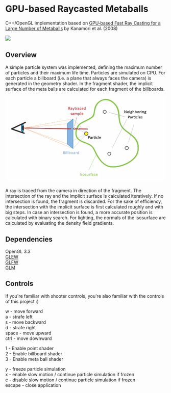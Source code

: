 # GPU-based Raycasted Metaballs

C++/OpenGL implementation based on [GPU‐based Fast Ray Casting for a Large Number of Metaballs](https://www.researchgate.net/publication/220507233_GPU-based_Fast_Ray_Casting_for_a_Large_Number_of_Metaballs) by Kanamori et al. (2008)

<img src="https://github.com/DDreher/RaycastedMetaballs/blob/master/images/results.gif" width="300" />

## Overview

A simple particle system was implemented, defining the maximum number of particles and their maximum life time.
Particles are simulated on CPU.
For each particle a billboard (i.e. a plane that always faces the camera) is generated in the geometry shader.
In the fragment shader, the implicit surface of the meta balls are calculated for each fragment of the billboards.

![image_of_procedure](https://github.com/DDreher/RaycastedMetaballs/blob/master/images/procedure.PNG)

A ray is traced from the camera in direction of the fragment.
The intersection of the ray and the implicit surface is calculated iteratively.
If no intersection is found, the fragment is discarded.
For the sake of efficiency, the intersection with the implicit surface is first calculated roughly and with big steps.
In case an intersection is found, a more accurate position is calculated with binary search.
For lighting, the normals of the isosurface are calculated by evaluating the density field gradients.

## Dependencies

OpenGL 3.3    
[GLEW](http://glew.sourceforge.net/)     
[GLFW](https://www.glfw.org/)    
[GLM](https://glm.g-truc.net/0.9.9/index.html)

## Controls

If you're familiar with shooter controls, you're also familiar with the controls of this project :)

w - move forward    
a - strafe left    
s - move backward    
d - strafe right    
space - move upward    
ctrl - move downward    

1 - Enable point shader    
2 - Enable billboard shader    
3 - Enable meta ball shader    

y - freeze particle simulation    
x - enable slow motion / continue particle simulation if frozen    
c - disable slow motion / continue particle simulation if frozen    
escape - close application    
